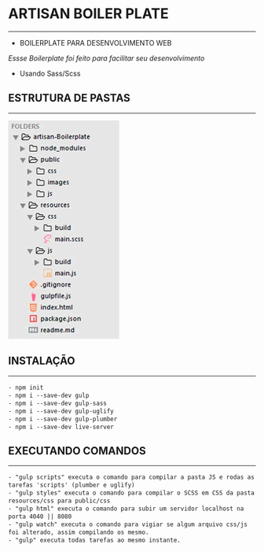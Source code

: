 # ARTISAN BOILER PLATE
----------------------


- BOILERPLATE PARA DESENVOLVIMENTO WEB

*Essse Boilerplate foi feito para facilitar seu desenvolvimento*

- Usando Sass/Scss 

## ESTRUTURA DE PASTAS
----------------------

![alt tag](estrutura_de_arquivos.jpg)



## INSTALAÇÃO
-------------

	- npm init
	- npm i --save-dev gulp
	- npm i --save-dev gulp-sass
	- npm i --save-dev gulp-uglify
	- npm i --save-dev gulp-plumber
	- npm i --save-dev live-server


## EXECUTANDO COMANDOS
----------------------

	- "gulp scripts" executa o comando para compilar a pasta JS e rodas as tarefas 'scripts' (plumber e uglify)
	- "gulp styles" executa o comando para compilar o SCSS em CSS da pasta resources/css para public/css
	- "gulp html" executa o comando para subir um servidor localhost na porta 4040 || 8080
	- "gulp watch" executa o comando para vigiar se algum arquivo css/js foi alterado, assim compilando os mesmo.
	- "gulp" executa todas tarefas ao mesmo instante.


			



